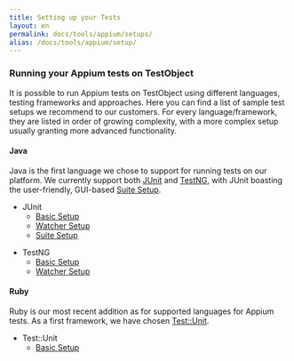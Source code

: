 ```yaml
---
title: Setting up your Tests
layout: en
permalink: docs/tools/appium/setups/
alias: /docs/tools/appium/setup/
---
```

<h3>Running your Appium tests on TestObject</h3>

It is possible to run Appium tests on TestObject using different languages, testing frameworks and approaches. Here you can find a list of sample test setups we recommend to our customers. For every language/framework, they are listed in order of growing complexity, with a more complex setup usually granting more advanced functionality.

<h4 id="java">Java</h4>
Java is the first language we chose to support for running tests on our platform. We currently support both <a href="http://junit.org/">JUnit</a> and <a href="http://testng.org/doc/index.html">TestNG</a>, with JUnit boasting the user-friendly, GUI-based <a href="junit/suites#suite-setup">Suite Setup</a>.

<ul>
    <li>JUnit<ul>
      <li><a href="junit/basic#basic-setup">Basic Setup</a></li>
      <li><a href="junit/watcher#watcher-setup">Watcher Setup</a></li>
      <li><a href="junit/suites#suite-setup">Suite Setup</a></li>
    </ul></li>
</ul>
<ul>
    <li>TestNG<ul>
      <li><a href="testng/basic#basic-setup">Basic Setup</a></li>
      <li><a href="testng/watcher#watcher-setup">Watcher Setup</a></li>
    </ul></li>
</ul>

<h4 id="ruby">Ruby</h4>
Ruby is our most recent addition as for supported languages for Appium tests. As a first framework, we have chosen <a href="https://github.com/test-unit/test-unit">Test::Unit</a>.

<ul>
    <li>Test::Unit<ul>
      <li><a href="testunit/basic#basic-setup">Basic Setup</a></li>
    </ul></li>
</ul>